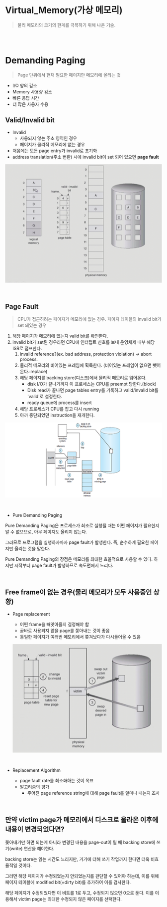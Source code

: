 # Virtual_Memory(가상 메모리)
> 물리 메모리의 크기의 한계를 극복하기 위해 나온 기술. 

<br><br>

# Demanding Paging
> Page 단위에서 현재 필요한 페이지만 메모리에 올리는 것

- I/O 양의 감소
- Memory 사용량 감소
- 빠른 응답 시간
- 더 많은 사용자 수용

## Valid/Invalid bit
- Invalid
    - 사용되지 않는 주소 영역인 경우
    - 페이지가 물리적 메모리에 없는 경우
- 처음에는 모든 page entry가 invalid로 초기화
- address translation(주소 변환) 시에 invalid bit이 set 되어 있으면 __page fault__

![memory](../../OS/img/Virtual_Memory1/memory.png)

<br>

## Page Fault
> CPU가 접근하려는 페이지가 메모리에 없는 경우. 페이지 테이블의 invalid bit가 set 돼있는 경우

1. 해당 페이지가 메모리에 있는지 valid bit를 확인한다.
2. invalid bit가 set된 경우라면 CPU에 인터럽트 신호를 보내 운영체제 내부 해당 ISR로 점프한다.
    1. invalid reference?(ex. bad address, protection violation) -> abort process.
    2. 물리적 메모리의 비어있는 프레임에 획득한다. (비어있는 프레임이 없으면 뺏어온다.:replace)
    3. 해당 페이지를 backing store(디스크)에서 물리적 메모리로 읽어온다.
        - disk I/O가 끝나기까지 이 프로세스는 CPU를 preempt 당한다.(block)
        - Disk read가 끝나면 page tables entry를 기록하고 valid/invalid bit를 'valid'로 설정한다.
        - ready queue에 process를 insert
    4. 해당 프로세스가 CPU를 잡고 다시 running
    5. 아까 중단되었던 instruction을 재개한다.


![pageFault](../../OS/img/Virtual_Memory1/pageFault.png)

<br>

- Pure Demanding Paging

Pure Demanding Paging은 프로세스가 최초로 실행될 때는 어떤 페이지가 필요한지 알 수 없으므로, 아무 페이지도 올리지 않는다. 

그러므로 프로그램을 실행하자마자 page fault가 발생한다. 즉, 순수하게 필요한 페이지만 올리는 것을 말한다. 

Pure Demanding Paging의 장점은 메모리를 최대한 효율적으로 사용할 수 있다. 하지만 시작부터 page fault가 발생하므로 속도면에서 느리다.

<br>

## Free frame이 없는 경우(물리 메모리가 모두 사용중인 상황)

- Page replacement

    - 어떤 frame을 빼앗아올지 결정해야 함
    - 곧바로 사용되지 않을 page를 쫒아내는 것이 좋음
    - 동일한 페이지가 여러번 메모리에서 쫒겨났다가 다시들어올 수 있음

    ![replacement](../../OS/img/Virtual_Memory1/replacement.png)

    <br>

- Replacement Algorithm

    - page fault rate를 최소화하는 것이 목표
    - 알고리즘의 평가
        - 주어진 page reference string에 대해 page fault를 얼마나 내는지 조사

<br>

## 만약 victim page가 메모리에서 디스크로 올라온 이후에 내용이 변경되었다면?

쫒아내기만 하면 되는게 아니라 변경된 내용을 page-out이 될 때 backing store에 쓰기(write) 연산을 해야한다.

backing store는 읽는 시간도 느리지만, 거기에 더해 쓰기 작업까지 한다면 더욱 비효율적일 것이다.

그러면 해당 페이지가 수정되었는지 안되었는지를 판단할 수 있어야 하는데, 이를 위해 페이지 테이블에 modified bit(=dirty bit)를 추가하여 이를 검사한다.

해당 페이지가 수정되었다면 이 비트를 1로 두고, 수정되지 않으면 0으로 둔다. 이를 이용해서 victim page는 최대한 수정되지 않은 페이지를 선택한다.
